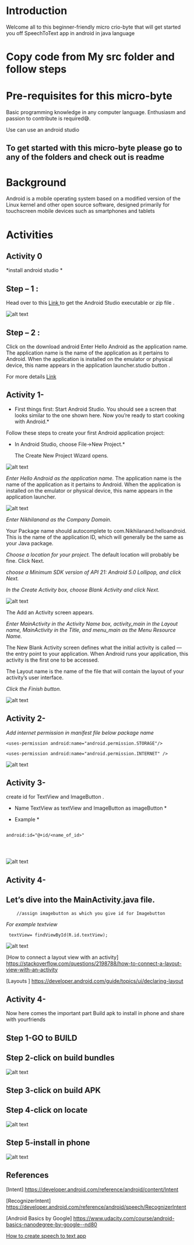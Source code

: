 # Introduction

Welcome all to this beginner-friendly micro crio-byte that will get started you off SpeechToText app in android in java language

# Copy code from My src folder and follow steps


# Pre-requisites for this micro-byte

Basic programming knowledge in any computer language.
Enthusiasm and passion to contribute is required😅.




Use can use an android studio 

## To get started with this micro-byte please go to any of the folders and check out is readme

# Background

Android is a mobile operating system based on a modified version of the Linux kernel and other open source software, designed primarily for touchscreen mobile devices such as smartphones and tablets

# Activities

## Activity 0

*install android studio *
##  Step – 1 :

Head over to this [Link ](https://developer.android.com/studio#downloads)  to get the Android Studio executable or zip file .

![alt text](https://github.com/Nikhilananddev/Miscellaneous/blob/Nikhilanand/SpeechToText/add/SpeechtToText/Images/DownAS_GFG.png)
 
##  Step – 2 :
Click on the download android Enter Hello Android as the application name.
The application name is the name of the application as it pertains to Android. When the application is installed on the emulator or physical device, this name appears in the application launcher.studio button .

For more details    [Link ](   https://www.geeksforgeeks.org/guide-to-install-and-set-up-android-studio/)




## Activity 1-
 * First things first: Start Android Studio. You should see a screen that looks similar to the one shown here. Now you’re ready to start cooking with Android.*
 
 Follow these steps to create your first Android application project:
 
 
* In Android Studio, choose File→New Project.*

  The Create New Project Wizard opens.
 
![alt text](https://github.com/Nikhilananddev/Miscellaneous/blob/Nikhilanand/SpeechToText/add/SpeechtToText/Images/473298.image0.jpg)

*Enter Hello Android as the application name.*
The application name is the name of the application as it pertains to Android. When the application is installed on the emulator or physical device, this name appears in the application launcher.


![alt text](https://github.com/Nikhilananddev/Miscellaneous/blob/Nikhilanand/SpeechToText/add/SpeechtToText/Images/473299.image1.jpg)


*Enter Nikhilanand as the Company Domain.*

Your Package name should autocomplete to com.Nikhilanand.helloandroid. This is the name of the application ID, which will generally be the same as your Java package.

*Choose a location for your project.*
The default location will probably be fine. Click Next.


*choose a Minimum SDK version of API 21: Android 5.0 Lollipop, and click Next.*


*In the Create Activity box, choose Blank Activity and click Next.*

![alt text](https://github.com/Nikhilananddev/Miscellaneous/blob/Nikhilanand/SpeechToText/add/SpeechtToText/Images/473300.image2.jpg)


The Add an Activity screen appears.



*Enter MainActivity in the Activity Name box, activity_main in the Layout name, MainActivity in the Title, and menu_main as the Menu Resource Name.*

The New Blank Activity screen defines what the initial activity is called — the entry point to your application. When Android runs your application, this activity is the first one to be accessed.

The Layout name is the name of the file that will contain the layout of your activity’s user interface.

*Click the Finish button.*


![alt text](https://github.com/Nikhilananddev/Miscellaneous/blob/Nikhilanand/SpeechToText/add/SpeechtToText/Images/473301.image3.jpg)


 
 
## Activity 2-



*Add internet permission in manifest file below  package name*

```
<uses-permission android:name="android.permission.STORAGE"/>
 
<uses-permission android:name="android.permission.INTERNET" />

```
![alt text](https://github.com/Nikhilananddev/Miscellaneous/blob/Nikhilanand/SpeechToText/add/SpeechtToText/Images/Untitled%20design%20(6).png)



## Activity 3-

create id for TextView and ImageButton .

* Name TextView as textView and ImageButton as  imageButton *


* Example  *
```

android:id="@+id/<name_of_id>"

 
 
```
![alt text](https://github.com/Nikhilananddev/Miscellaneous/blob/Nikhilanand/SpeechToText/add/SpeechtToText/Images/createid.png)



## Activity 4-
## Let’s dive into the MainActivity.java file.

        //assign imagebutton as which you give id for Imagebutton

*For example textview*
```
 textView= findViewById(R.id.textView);
 ```


![alt text](https://github.com/Nikhilananddev/Miscellaneous/blob/Nikhilanand/SpeechToText/add/SpeechtToText/Images/assignimagebutton.png)






[How to connect a layout view with an activity]  https://stackoverflow.com/questions/2198788/how-to-connect-a-layout-view-with-an-activity


[Layouts ]    https://developer.android.com/guide/topics/ui/declaring-layout



## Activity 4-
Now here comes the important part Build apk to install in phone and share with yourfriends

## Step 1-GO to BUILD 

## Step 2-click on build bundles

![alt text](https://github.com/Nikhilananddev/Miscellaneous/blob/Nikhilanand/SpeechToText/add/SpeechtToText/Images/createapk.png)

## Step 3-click on build APK

## Step 4-click on locate

![alt text](https://github.com/Nikhilananddev/Miscellaneous/blob/Nikhilanand/SpeechToText/add/SpeechtToText/Images/gotoloacte.png)

## Step 5-install in phone
![alt text](https://github.com/Nikhilananddev/Miscellaneous/blob/Nikhilanand/SpeechToText/add/SpeechtToText/Images/install%20app.png)

 


 
## References


  [Intent] https://developer.android.com/reference/android/content/Intent
  
  
[RecognizerIntent] https://developer.android.com/reference/android/speech/RecognizerIntent

  [Android Basics by Google] https://www.udacity.com/course/android-basics-nanodegree-by-google--nd80
  
   [How to create speech to text app](https://medium.com/voice-tech-podcast/android-speech-to-text-tutorial-8f6fa71606ac)
